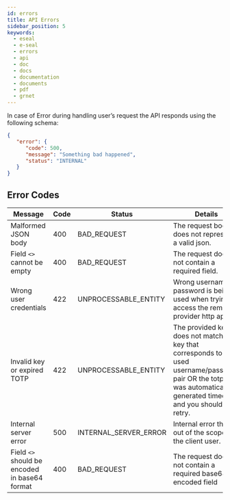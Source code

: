 ```yaml
---
id: errors
title: API Errors
sidebar_position: 5
keywords:
  - eseal
  - e-seal
  - errors
  - api
  - doc
  - docs
  - documentation
  - documents
  - pdf
  - grnet
---
```



In case of Error during handling user’s request the API responds using the following schema:

```json
{
   "error": {
      "code": 500,
      "message": "Something bad happened",
      "status": "INTERNAL"
   }
}
```
## Error Codes

Message | Code | Status | Details
------|------|----------|------------------
Malformed JSON body | 400 | BAD_REQUEST | The request body does not represent a valid json.
Field `<>` cannot be empty | 400 | BAD_REQUEST | The request does not contain a required field.
Wrong user credentials | 422 | UNPROCESSABLE_ENTITY | Wrong username or password is being used when trying to access the remote provider http api.
Invalid key or expired TOTP | 422 | UNPROCESSABLE_ENTITY | The provided key does not match the key that corresponds to the used username/password pair OR the totp that was automatically generated timed out and you should retry.
Internal server error | 500 | INTERNAL_SERVER_ERROR | Internal error that is out of the scope of the client user.
Field `<>` should be encoded in base64 format | 400 | BAD_REQUEST | The request does not contain a required base64 encoded field
